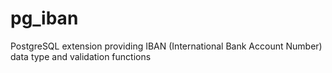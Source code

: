# pg_iban
PostgreSQL extension providing IBAN (International Bank Account Number) data type and validation functions
